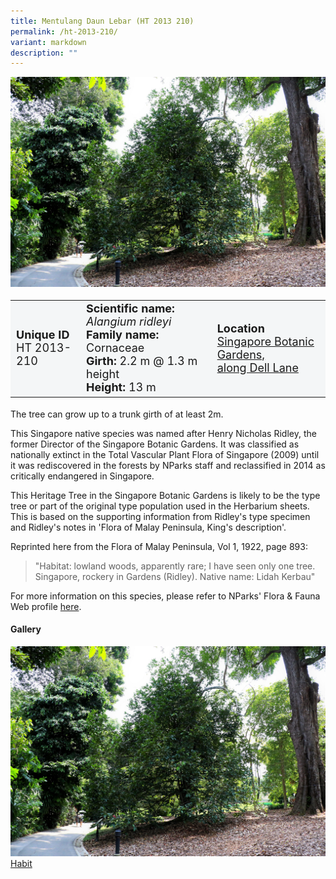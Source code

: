 ```yaml
---
title: Mentulang Daun Lebar (HT 2013 210)
permalink: /ht-2013-210/
variant: markdown
description: ""
---
```

<div class="isomer-image-wrapper">
<img src="/images/Heritage_trees_photos/aldrid_ht2013-210_habit.jpg">
</div><table style="minWidth: 100px; font-size: 18px; background: #F4F6F7">
<tbody><tr>
<td rowspan="1" colspan="1">
<strong>Unique ID</strong>
<br>HT 2013-210
</td>
<td rowspan="1" colspan="1">
	<strong>Scientific name:</strong> <em>Alangium ridleyi</em>
<br><strong>Family name: </strong>Cornaceae
<br><strong>Girth: </strong>2.2 m @ 1.3 m height
<br><strong>Height: </strong>13 m
</td>
<td rowspan="1" colspan="1">
<strong>Location</strong><a href="https://www.onemap.gov.sg/?lat=1.3093299999989656&amp;lng=103.81525000000185">
 <br>Singapore Botanic Gardens,<br>along Dell Lane</a>
</td>
</tr>
</tbody>
</table>
<p>The tree can grow up to a trunk girth of at least 2m.</p>
	
<p>This Singapore native species was named after Henry Nicholas Ridley, the former Director of the Singapore Botanic Gardens. It was classified as nationally extinct in the Total Vascular Plant Flora of Singapore (2009) until it was rediscovered in the forests by NParks staff and reclassified in 2014 as critically endangered in Singapore.</p>

<p>This Heritage Tree in the Singapore Botanic Gardens is likely to be the type tree or part of the original type population used in the Herbarium sheets. This is based on the supporting information from Ridley's type specimen and Ridley's notes in 'Flora of Malay Peninsula, King's description'.</p>

<p>Reprinted here from the Flora of Malay Peninsula, Vol 1, 1922, page 893:  </p><blockquote>
"Habitat: lowland woods, apparently rare; I have seen only one tree. Singapore, rockery in Gardens (Ridley). Native name: Lidah Kerbau"</blockquote>

<p>For more information on this species, please refer to NParks' Flora &amp; Fauna Web profile <a href="https://www.nparks.gov.sg/florafaunaweb/flora/2/7/2701">here</a>.</p>

<h4><b>Gallery</b></h4>
<div class="isomer-card-grid">
<a href="/images/Heritage_trees_photos/aldrid_ht2013-210_habit.jpg" class="isomer-card">
<div class="isomer-card-image">
<div class="isomer-image-wrapper"><img src="/images/Heritage_trees_photos/aldrid_ht2013-210_habit.jpg"></div></div>
<div class="isomer-card-body"><div class="isomer-card-title">Habit</div></div></a><p></p></div>